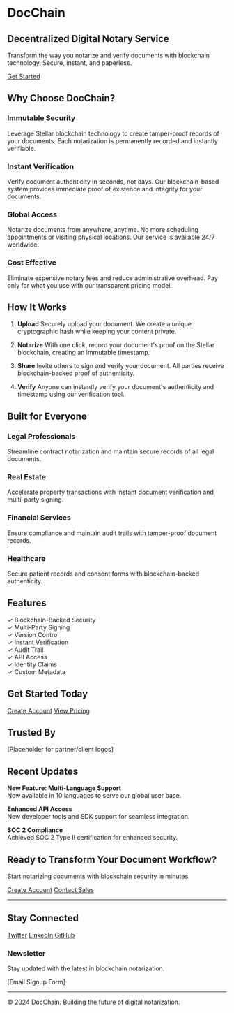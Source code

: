 # DocChain
## Decentralized Digital Notary Service

Transform the way you notarize and verify documents with blockchain technology. Secure, instant, and paperless.

[Get Started](/content/signup.html) 

## Why Choose DocChain?

### Immutable Security
Leverage Stellar blockchain technology to create tamper-proof records of your documents. Each notarization is permanently recorded and instantly verifiable.

### Instant Verification
Verify document authenticity in seconds, not days. Our blockchain-based system provides immediate proof of existence and integrity for your documents.

### Global Access
Notarize documents from anywhere, anytime. No more scheduling appointments or visiting physical locations. Our service is available 24/7 worldwide.

### Cost Effective
Eliminate expensive notary fees and reduce administrative overhead. Pay only for what you use with our transparent pricing model.

## How It Works

1. **Upload**
   Securely upload your document. We create a unique cryptographic hash while keeping your content private.

2. **Notarize**
   With one click, record your document's proof on the Stellar blockchain, creating an immutable timestamp.

3. **Share**
   Invite others to sign and verify your document. All parties receive blockchain-backed proof of authenticity.

4. **Verify**
   Anyone can instantly verify your document's authenticity and timestamp using our verification tool.

## Built for Everyone

### Legal Professionals
Streamline contract notarization and maintain secure records of all legal documents.

### Real Estate
Accelerate property transactions with instant document verification and multi-party signing.

### Financial Services
Ensure compliance and maintain audit trails with tamper-proof document records.

### Healthcare
Secure patient records and consent forms with blockchain-backed authenticity.

## Features

✓ Blockchain-Backed Security  
✓ Multi-Party Signing  
✓ Version Control  
✓ Instant Verification  
✓ Audit Trail  
✓ API Access  
✓ Identity Claims  
✓ Custom Metadata  

## Get Started Today

[Create Account](/content/signup.html) [View Pricing](/content/pricing.html)

## Trusted By
[Placeholder for partner/client logos]

## Recent Updates

**New Feature: Multi-Language Support**  
Now available in 10 languages to serve our global user base.

**Enhanced API Access**  
New developer tools and SDK support for seamless integration.

**SOC 2 Compliance**  
Achieved SOC 2 Type II certification for enhanced security.

## Ready to Transform Your Document Workflow?

Start notarizing documents with blockchain security in minutes.

[Create Account](/content/signup.html) [Contact Sales](/content/contact.html)

---

## Stay Connected

[Twitter](https://x.com/docchainnotary) [LinkedIn](https://www.linkedin.com/company/docchainnotary/) [GitHub](https://github.com/chrisrobison/docchain)

### Newsletter
Stay updated with the latest in blockchain notarization.

[Email Signup Form]

---

© 2024 DocChain. Building the future of digital notarization.
